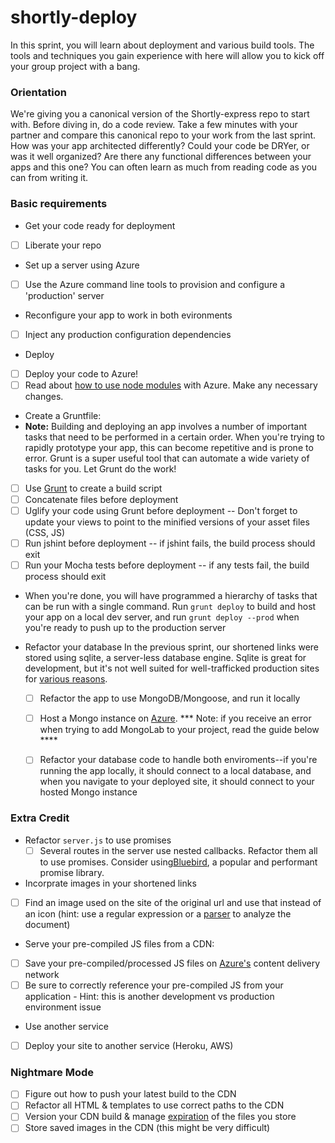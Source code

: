 shortly-deploy
==============

In this sprint, you will learn about deployment and various build tools. The tools and techniques you gain experience with here will allow you to kick off your group project with a bang.

### Orientation

We're giving you a canonical version of the Shortly-express repo to start with. Before diving in, do a code review. Take a few minutes with your partner and compare this canonical repo to your work from the last sprint. How was your app architected differently? Could your code be DRYer, or was it well organized? Are there any functional differences between your apps and this one? You can often learn as much from reading code as you can from writing it.

### Basic requirements

- Get your code ready for deployment
 * [ ] Liberate your repo

- Set up a server using Azure
 * [ ] Use the Azure command line tools to provision and configure a 'production' server

- Reconfigure your app to work in both evironments
 * [ ] Inject any production configuration dependencies

- Deploy
 * [ ] Deploy your code to Azure!
 * [ ] Read about [how to use node modules](http://www.windowsazure.com/en-us/documentation/articles/nodejs-use-node-modules-windows-azure-apps/) with Azure. Make any necessary changes.

- Create a Gruntfile:
 - **Note:** Building and deploying an app involves a number of important tasks that need to be performed in a certain order. When you're trying to rapidly prototype your app, this can become repetitive and is prone to error. Grunt is a super useful tool that can automate a wide variety of tasks for you. Let Grunt do the work!
 * [ ] Use [Grunt](http://gruntjs.com/) to create a build script
 * [ ] Concatenate files before deployment
 * [ ] Uglify your code using Grunt before deployment -- Don't forget to update your views to point to the minified versions of your asset files (CSS, JS)
 * [ ] Run jshint before deployment -- if jshint fails, the build process should exit
 * [ ] Run your Mocha tests before deployment -- if any tests fail, the build process should exit
 * When you're done, you will have programmed a hierarchy of tasks that can be run with a single command. Run `grunt deploy` to build and host your app on a local dev server, and run `grunt deploy --prod` when you're ready to push up to the production server


- Refactor your database
In the previous sprint, our shortened links were stored using sqlite, a server-less database engine. Sqlite is great for development, but it's not well suited for well-trafficked production sites for [various reasons](http://stackoverflow.com/questions/913067/sqlite-as-a-production-database-for-a-low-traffic-site).
  * [ ] Refactor the app to use MongoDB/Mongoose, and run it locally
  * [ ] Host a Mongo instance on [Azure](http://www.windowsazure.com/en-us/documentation/articles/store-mongolab-web-sites-nodejs-store-data-mongodb/). *** Note: if you receive an error when trying to add MongoLab to your project, read the guide below ****
  * [ ] Refactor your database code to handle both enviroments--if you're running the app locally, it should connect to a local database, and when you navigate to your deployed site, it should connect to your hosted Mongo instance


### Extra Credit

- Refactor `server.js` to use promises
  * [ ] Several routes in the server use nested callbacks. Refactor them all to use promises. Consider using[Bluebird](https://github.com/petkaantonov/bluebird), a popular and performant promise library.

- Incorprate images in your shortened links
 * [ ] Find an image used on the site of the original url and use that instead of an icon (hint: use a regular expression or a [parser](http://stackoverflow.com/questions/7977945/html-parser-on-nodejs) to analyze the document)

- Serve your pre-compiled JS files from a CDN:
 * [ ] Save your pre-compiled/processed JS files on [Azure's](http://www.windowsazure.com/en-us/documentation/articles/cdn-how-to-use/) content delivery network
 * [ ] Be sure to correctly reference your pre-compiled JS from your application - Hint: this is another development vs production environment issue

- Use another service
 * [ ] Deploy your site to another service (Heroku, AWS)

### Nightmare Mode

  * [ ] Figure out how to push your latest build to the CDN
  * [ ] Refactor all HTML & templates to use correct paths to the CDN
  * [ ] Version your CDN build & manage [expiration](http://msdn.microsoft.com/en-us/library/gg680306.aspx)  of the files you store
  * [ ] Store saved images in the CDN (this might be very difficult)
